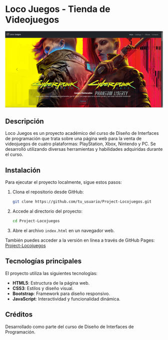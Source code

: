 # Loco Juegos - Tienda de Videojuegos

![Loco Juegos Banner](images/locojuegos-web.png)

## Descripción
Loco Juegos es un proyecto académico del curso de Diseño de Interfaces de programación que trata sobre una página web para la venta de videojuegos de cuatro plataformas: PlayStation, Xbox, Nintendo y PC. Se desarrolló utilizando diversas herramientas y habilidades adquiridas durante el curso.

## Instalación
Para ejecutar el proyecto localmente, sigue estos pasos:

1. Clona el repositorio desde GitHub:
   ```sh
   git clone https://github.com/tu_usuario/Project-Locojuegos.git
   ```
2. Accede al directorio del proyecto:
   ```sh
   cd Project-Locojuegos
   ```
3. Abre el archivo `index.html` en un navegador web.

También puedes acceder a la versión en línea a través de GitHub Pages:
[Project-Locojuegos](https://jorge-avendano.github.io/Project-Locojuegos/)

## Tecnologías principales
El proyecto utiliza las siguientes tecnologías:
- **HTML5**: Estructura de la página web.
- **CSS3**: Estilos y diseño visual.
- **Bootstrap**: Framework para diseño responsivo.
- **JavaScript**: Interactividad y funcionalidad dinámica.

## Créditos
Desarrollado como parte del curso de Diseño de Interfaces de Programación.
